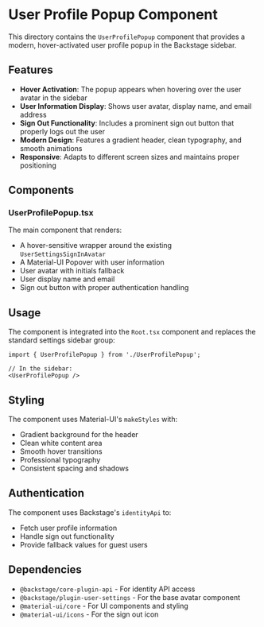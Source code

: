 # User Profile Popup Component

This directory contains the `UserProfilePopup` component that provides a modern, hover-activated user profile popup in the Backstage sidebar.

## Features

- **Hover Activation**: The popup appears when hovering over the user avatar in the sidebar
- **User Information Display**: Shows user avatar, display name, and email address
- **Sign Out Functionality**: Includes a prominent sign out button that properly logs out the user
- **Modern Design**: Features a gradient header, clean typography, and smooth animations
- **Responsive**: Adapts to different screen sizes and maintains proper positioning

## Components

### UserProfilePopup.tsx
The main component that renders:
- A hover-sensitive wrapper around the existing `UserSettingsSignInAvatar`
- A Material-UI Popover with user information
- User avatar with initials fallback
- User display name and email
- Sign out button with proper authentication handling

## Usage

The component is integrated into the `Root.tsx` component and replaces the standard settings sidebar group:

```tsx
import { UserProfilePopup } from './UserProfilePopup';

// In the sidebar:
<UserProfilePopup />
```

## Styling

The component uses Material-UI's `makeStyles` with:
- Gradient background for the header
- Clean white content area
- Smooth hover transitions
- Professional typography
- Consistent spacing and shadows

## Authentication

The component uses Backstage's `identityApi` to:
- Fetch user profile information
- Handle sign out functionality
- Provide fallback values for guest users

## Dependencies

- `@backstage/core-plugin-api` - For identity API access
- `@backstage/plugin-user-settings` - For the base avatar component
- `@material-ui/core` - For UI components and styling
- `@material-ui/icons` - For the sign out icon 
